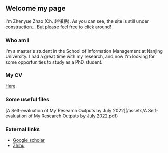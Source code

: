 ## Welcome my page
I'm Zhenyue Zhao (Ch. 赵镇岳). As you can see, the site is still under construction...
But please feel free to click around!

### Who am I

I'm a master's student in the School of Information Management at Nanjing University. I had a great time with my research, and now I'm looking for some opportunities to study as a PhD student. 

### My CV

[Here](CV_Zhao.pdf).

### Some useful files
[A Self-evaluation of My Research Outputs by July 2022](/assets/A Self-evaluation of My Research Outputs by July 2022.pdf)

### External links

- [Google scholar](https://scholar.google.com/citations?user=9jOy3v4AAAAJ&hl=en)
- [Zhihu](https://www.zhihu.com/people/zhao-zhen-yue-37)
